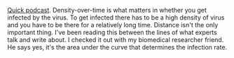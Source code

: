 <a href="http://scripting.com/2020/05/19/densityIsWhatMatters.m4a">Quick podcast</a>. Density-over-time is what matters in whether you get infected by the virus. To get infected there has to be a high density of virus and you have to be there for a relatively long time. Distance isn't the only important thing. I've been reading this between the lines of what experts talk and write about. I checked it out with my biomedical researcher friend. He says yes, it's the area under the curve that determines the infection rate. 

